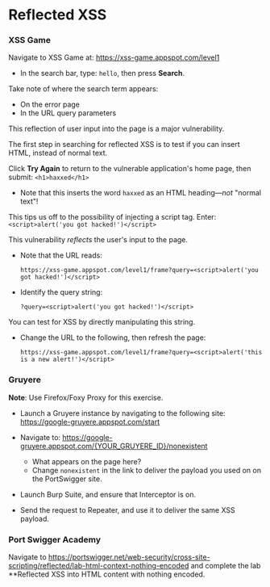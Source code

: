 # Reflected XSS

### XSS Game
Navigate to XSS Game at: <https://xss-game.appspot.com/level1>

- In the search bar, type: `hello`, then press **Search**.

Take note of where the search term appears:
  - On the error page
  - In the URL query parameters

 This reflection of user input into the page is a major vulnerability.

The first step in searching for reflected XSS is to test if you can insert HTML, instead of normal text.

Click **Try Again** to return to the vulnerable application's home page, then submit: `<h1>haxxed</h1>`

- Note that this inserts the word `haxxed` as an HTML heading—_not_ "normal text"!

This tips us off to the possibility of injecting a script tag. Enter: `<script>alert('you got hacked!')</script>`

This vulnerability _reflects_ the user's input to the page. 

- Note that the URL reads: 

     `https://xss-game.appspot.com/level1/frame?query=<script>alert('you got hacked!')</script>`
  
- Identify the query string: 

     `?query=<script>alert('you got hacked!')</script>`

You can test for XSS by directly manipulating this string. 

- Change the URL to the following, then refresh the page: 

    `https://xss-game.appspot.com/level1/frame?query=<script>alert('this is a new alert!')</script>`

### Gruyere
**Note**: Use Firefox/Foxy Proxy for this exercise.

- Launch a Gruyere instance by navigating to the following site: <https://google-gruyere.appspot.com/start>

- Navigate to: <https://google-gruyere.appspot.com/{YOUR_GRUYERE_ID}/nonexistent>
  - What appears on the page here?
  - Change `nonexistent` in the link to deliver the payload you used on on the PortSwigger site.

- Launch Burp Suite, and ensure that Interceptor is on.

- Send the request to Repeater, and use it to deliver the same XSS payload.

### Port Swigger Academy

Navigate to https://portswigger.net/web-security/cross-site-scripting/reflected/lab-html-context-nothing-encoded and complete the lab **Reflected XSS into HTML content with nothing encoded.



